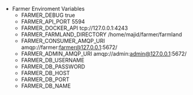 * Farmer Enviroment Variables
	* FARMER_DEBUG true
	* FARMER_API_PORT 5594
	* FARMER_DOCKER_API tcp://127.0.0.1:4243
	* FARMER_FARMLAND_DIRECTORY /home/majid/farmer/farmland
	* FARMER_CONSUMER_AMQP_URI amqp://farmer:farmer@127.0.0.1:5672/
	* FARMER_ADMIN_AMQP_URI amqp://admin:admin@127.0.0.1:5672/
	* FARMER_DB_USERNAME
	* FARMER_DB_PASSWORD
	* FARMER_DB_HOST
	* FARMER_DB_PORT
	* FARMER_DB_NAME

